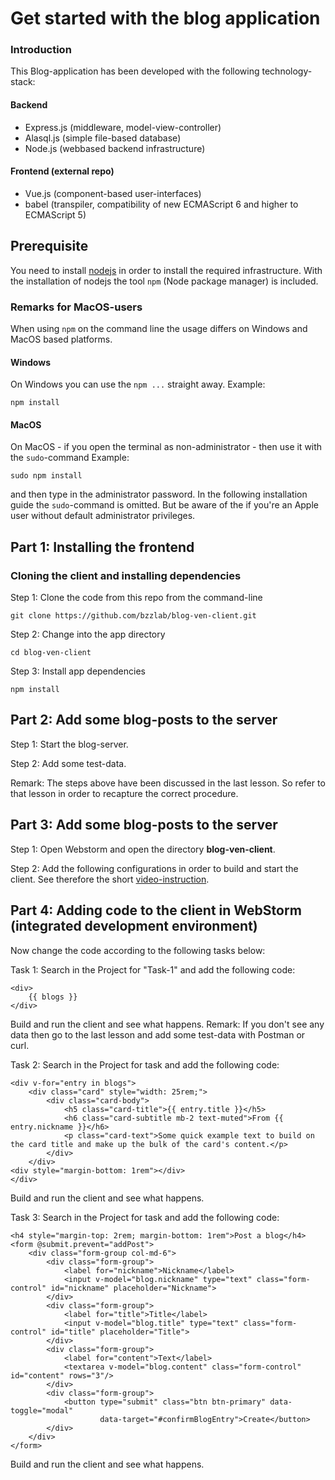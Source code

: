 # Get started with the blog application
### Introduction
This Blog-application has been developed with the following technology-stack:
#### Backend
* Express.js (middleware, model-view-controller)
* Alasql.js (simple file-based database)
* Node.js (webbased backend infrastructure)

#### Frontend (external repo)
* Vue.js (component-based user-interfaces)
* babel (transpiler, compatibility of new ECMAScript 6 and higher to ECMAScript 5)

## Prerequisite
You need to install [nodejs](https://nodejs.org/en/) in order to install the required infrastructure. With the installation of nodejs the tool `npm` (Node package manager) is included.

### Remarks for MacOS-users
When using  `npm` on the command line the usage differs on Windows and MacOS based platforms.
#### Windows 
On Windows you can use the `npm ...` straight away. Example: 
```
npm install
```
#### MacOS
On MacOS - if you open the terminal as non-administrator - then use it with the `sudo`-command 
Example: 
```
sudo npm install
``` 
and then type  in the administrator password. 
In the following installation guide the `sudo`-command is omitted. But be aware of the if you're an Apple user without default administrator privileges.

## Part 1: Installing the frontend
### Cloning the client and installing dependencies
Step 1: Clone the code from this repo from the command-line
```
git clone https://github.com/bzzlab/blog-ven-client.git
```
Step 2: Change into the app directory
```
cd blog-ven-client
```
Step 3: Install app dependencies
```
npm install
```

## Part 2: Add some blog-posts to the server
Step 1: Start the blog-server.

Step 2: Add some test-data.

Remark: The steps above have been discussed in the last lesson. So refer to that lesson
in order to recapture the correct procedure.

## Part 3: Add some blog-posts to the server
Step 1: Open Webstorm and open the directory **blog-ven-client**.

Step 2: Add the following configurations in order to build and start the client. See therefore the short 
[video-instruction](http://media.bzzlab.ch/ict/ict-05_blog-client-webstorm-config.mp4). 


## Part 4: Adding code to the client in WebStorm (integrated development environment)
Now change the code according to the following tasks below:

Task 1: Search in the Project for "Task-1" and add the following code:
```
<div>
    {{ blogs }}
</div>
```

Build and run the client and see what happens. 
Remark: If you don't see any data then go to the last lesson and add some test-data with Postman or curl. 

Task 2: Search in the Project for task and add the following code:
```        
<div v-for="entry in blogs">
    <div class="card" style="width: 25rem;">
        <div class="card-body">
            <h5 class="card-title">{{ entry.title }}</h5>
            <h6 class="card-subtitle mb-2 text-muted">From {{ entry.nickname }}</h6>
            <p class="card-text">Some quick example text to build on the card title and make up the bulk of the card's content.</p>
        </div>
    </div>
<div style="margin-bottom: 1rem"></div>
</div>
```
Build and run the client and see what happens. 

Task 3: Search in the Project for task and add the following code:
```
<h4 style="margin-top: 2rem; margin-bottom: 1rem">Post a blog</h4>
<form @submit.prevent="addPost">
    <div class="form-group col-md-6">
        <div class="form-group">
            <label for="nickname">Nickname</label>
            <input v-model="blog.nickname" type="text" class="form-control" id="nickname" placeholder="Nickname">
        </div>
        <div class="form-group">
            <label for="title">Title</label>
            <input v-model="blog.title" type="text" class="form-control" id="title" placeholder="Title">
        </div>
        <div class="form-group">
            <label for="content">Text</label>
            <textarea v-model="blog.content" class="form-control" id="content" rows="3"/>
        </div>
        <div class="form-group">
            <button type="submit" class="btn btn-primary" data-toggle="modal"
                    data-target="#confirmBlogEntry">Create</button>
        </div>
    </div>
</form>
```
Build and run the client and see what happens.
